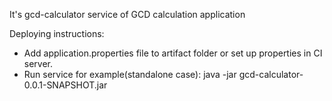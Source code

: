 It's gcd-calculator service of GCD calculation application

Deploying instructions:
- Add application.properties file to artifact folder or set up properties in CI server.
- Run service for example(standalone case): java -jar gcd-calculator-0.0.1-SNAPSHOT.jar 